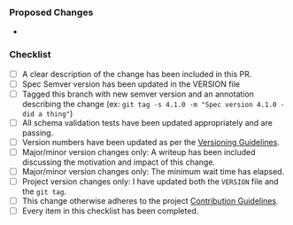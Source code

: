 ### Proposed Changes

*

### Checklist

- [ ] A clear description of the change has been included in this PR.
- [ ] Spec Semver version has been updated in the VERSION file
- [ ] Tagged this branch with new semver version and an annotation describing the change (ex: `git tag -s 4.1.0 -m "Spec version 4.1.0 - did a thing"`)
- [ ] All schema validation tests have been updated appropriately and are passing.
- [ ] Version numbers have been updated as per the [Versioning Guidelines](../CONTRIBUTING.md#verison-changes).
- [ ] Major/minor version changes only: A writeup has been included discussing the motivation and impact of this change.
- [ ] Major/minor version changes only: The minimum wait time has elapsed.
- [ ] Project version changes only: I have updated both the `VERSION` file and the `git tag`.
- [ ] This change otherwise adheres to the project [Contribution Guidelines](../CONTRIBUTING.md).
- [ ] Every item in this checklist has been completed.
